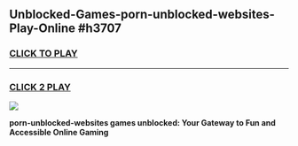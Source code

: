 
## Unblocked-Games-porn-unblocked-websites-Play-Online #h3707
<h3>
<a href="https://news.freeplayer.one?title=porn-unblocked-websites&ref=3">CLICK TO PLAY</a></h3>
<hr>

<h3>
<a href="https://news.freeplayer.one?title=porn-unblocked-websites&ref=3">CLICK 2 PLAY</a>
  
</h3>

<a href="https://news.freeplayer.one?title=porn-unblocked-websites&ref=3"><img src="https://clearcache.store/games.png"></a>


**porn-unblocked-websites games unblocked: Your Gateway to Fun and Accessible Online Gaming**
